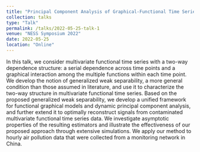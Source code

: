 ```yaml
---
title: "Principal Component Analysis of Graphical-Functional Time Series"
collection: talks
type: "Talk"
permalink: /talks/2022-05-25-talk-1
venue: "NESS Symposium 2022"
date: 2022-05-25
location: "Online"
---
```


In this talk, we consider multivariate functional time series with a two-way dependence structure: a serial dependence across time points and a graphical interaction among the multiple functions within each time point. We develop the notion of generalized weak separability, a more general condition than those assumed in literature, and use it to characterize the two-way structure in multivariate functional time series. Based on the proposed generalized weak separability, we develop a unified framework for functional graphical models and dynamic principal component analysis, and further extend it to optimally reconstruct signals from contaminated multivariate functional time series data. We investigate asymptotic properties of the resulting estimators and illustrate the effectiveness of our proposed approach through extensive simulations. We apply our method to hourly air pollution data that were collected from a monitoring network in China.
